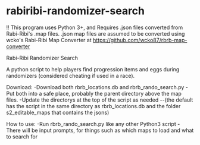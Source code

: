 # rabiribi-randomizer-search
!! This program uses Python 3+, and Requires .json files converted from Rabi-Ribi's .map files. 
   .json map files are assumed to be converted using wcko's Rabi-Ribi Map Converter at https://github.com/wcko87/rbrb-map-converter

Rabi-Ribi Randomizer Search

A python script to help players find progression items and eggs during randomizers (considered cheating if used in a race).

Download:
-Download both rbrb_locations.db and rbrb_rando_search.py
-Put both into a safe place, probably the parent directory above the map files.
-Update the directorys at the top of the script as needed
--(the default has the script in the same directory as rbrb_locations.db and the folder s2_editable_maps that contains the jsons)

How to use:
-Run rbrb_rando_search.py like any other Python3 script
-There will be input prompts, for things such as which maps to load and what to search for

